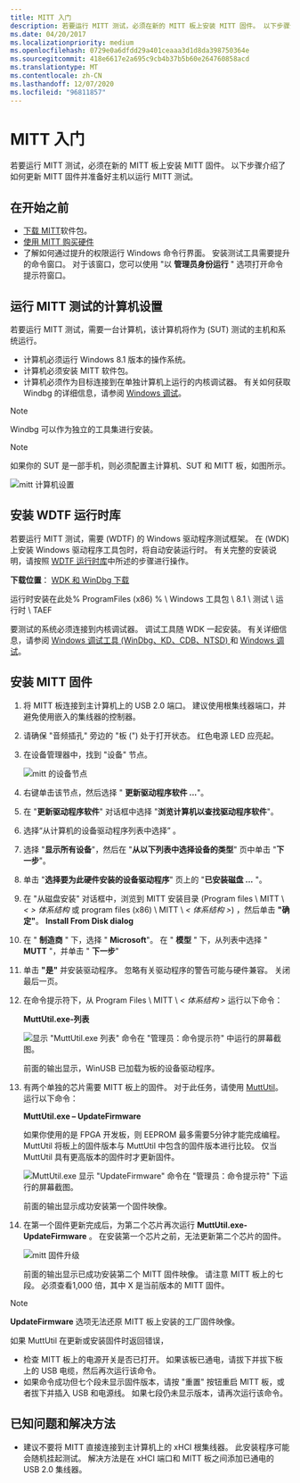```yaml
---
title: MITT 入门
description: 若要运行 MITT 测试，必须在新的 MITT 板上安装 MITT 固件。 以下步骤介绍了如何更新 MITT 固件并准备好主机以运行 MITT 测试。
ms.date: 04/20/2017
ms.localizationpriority: medium
ms.openlocfilehash: 0729e0a6dfdd29a401ceaaa3d1d8da398750364e
ms.sourcegitcommit: 418e6617e2a695c9cb4b37b5b60e264760858acd
ms.translationtype: MT
ms.contentlocale: zh-CN
ms.lasthandoff: 12/07/2020
ms.locfileid: "96811857"
---
```

# <a name="get-started-with-mitt"></a>MITT 入门

若要运行 MITT 测试，必须在新的 MITT 板上安装 MITT 固件。 以下步骤介绍了如何更新 MITT 固件并准备好主机以运行 MITT 测试。

## <a name="before-you-begin"></a>在开始之前

- [下载 MITT](/previous-versions/dn919810(v=vs.85))软件包。
- [使用 MITT 购买硬件](./multi-interface-test-tool--mitt--.md)
- 了解如何通过提升的权限运行 Windows 命令行界面。 安装测试工具需要提升的命令窗口。 对于该窗口，您可以使用 "以 **管理员身份运行** " 选项打开命令提示符窗口。

## <a name="computer-setup-for-running-mitt-tests"></a>运行 MITT 测试的计算机设置

若要运行 MITT 测试，需要一台计算机，该计算机将作为 (SUT) 测试的主机和系统运行。

- 计算机必须运行 Windows 8.1 版本的操作系统。
- 计算机必须安装 MITT 软件包。
- 计算机必须作为目标连接到在单独计算机上运行的内核调试器。 有关如何获取 Windbg 的详细信息，请参阅 [Windows 调试](../debugger/index.md)。

>[!NOTE]
>Windbg 可以作为独立的工具集进行安装。

>[!NOTE]
>如果你的 SUT 是一部手机，则必须配置主计算机、SUT 和 MITT 板，如图所示。

![mitt 计算机设置](images/mitt-computer-setup.jpg)

## <a name="install-wdtf-runtime-library"></a>安装 WDTF 运行时库

若要运行 MITT 测试，需要 (WDTF) 的 Windows 驱动程序测试框架。 在 (WDK) 上安装 Windows 驱动程序工具包时，将自动安装运行时。 有关完整的安装说明，请按照 [WDTF 运行时库](/windows-hardware/drivers/ddi/index)中所述的步骤进行操作。

**下载位置**： [WDK 和 WinDbg 下载](../download-the-wdk.md)

运行时安装在此处% ProgramFiles (x86) % \\ Windows 工具包 \\ 8.1 \\ 测试 \\ 运行时 \\ TAEF

要测试的系统必须连接到内核调试器。 调试工具随 WDK 一起安装。 有关详细信息，请参阅 [Windows 调试工具 (WinDbg、KD、CDB、NTSD) ](../debugger/index.md) 和 [Windows 调试](../debugger/symbols.md)。

## <a name="install-mitt-firmware"></a>安装 MITT 固件

1. 将 MITT 板连接到主计算机上的 USB 2.0 端口。 建议使用根集线器端口，并避免使用嵌入的集线器的控制器。
2. 请确保 "音频插孔" 旁边的 "板 (") 处于打开状态。 红色电源 LED 应亮起。
3. 在设备管理器中，找到 "设备" 节点。

    ![mitt 的设备节点](images/install-mitt.png)

4. 右键单击该节点，然后选择 " **更新驱动程序软件 ...**"。
5. 在 "**更新驱动程序软件**" 对话框中选择 "**浏览计算机以查找驱动程序软件**"。
6. 选择“从计算机的设备驱动程序列表中选择”  。
7. 选择 "**显示所有设备**"，然后在 "**从以下列表中选择设备的类型**" 页中单击 "**下一步**"。
8. 单击 "**选择要为此硬件安装的设备驱动程序**" 页上的 "**已安装磁盘 ...** "。
9. 在 "从磁盘安装" 对话框中，浏览到 MITT 安装目录 (Program files \\ MITT \\ *&lt; &gt; 体系结构* 或 program files (x86) \\ MITT \\ *&lt; 体系结构 &gt;*) ，然后单击 **"确定"**。 **Install From Disk dialog**
10. 在 " **制造商** " 下，选择 " **Microsoft**"。 在 " **模型** " 下，从列表中选择 " **MUTT** "，并单击 " **下一步**"
11. 单击 **"是"** 并安装驱动程序。 忽略有关驱动程序的警告可能与硬件兼容。 关闭最后一页。
12. 在命令提示符下，从 Program Files \\ MITT \\ *&lt; 体系结构 &gt;* 运行以下命令：

    **MuttUtil.exe-列表**

    ![显示 "MuttUtil.exe 列表" 命令在 "管理员：命令提示符" 中运行的屏幕截图。](images/mitt-setup1.png)

    前面的输出显示，WinUSB 已加载为板的设备驱动程序。

13. 有两个单独的芯片需要 MITT 板上的固件。 对于此任务，请使用 [MuttUtil](../usbcon/index.md)。 运行以下命令：

    **MuttUtil.exe – UpdateFirmware**

    如果你使用的是 FPGA 开发板，则 EEPROM 最多需要5分钟才能完成编程。 MuttUtil 将板上的固件版本与 MuttUtil 中包含的固件版本进行比较。 仅当 MuttUtil 具有更高版本的固件时才更新固件。

    ![MuttUtil.exe 显示 "UpdateFirmware" 命令在 "管理员：命令提示符" 下运行的屏幕截图。](images/mitt-setup2.png)

    前面的输出显示成功安装第一个固件映像。

14. 在第一个固件更新完成后，为第二个芯片再次运行 **MuttUtil.exe-UpdateFirmware** 。 在安装第一个芯片之前，无法更新第二个芯片的固件。

    ![mitt 固件升级](images/mitt-setup3.png)

    前面的输出显示已成功安装第二个 MITT 固件映像。 请注意 MITT 板上的七段。 必须查看1,000 倍，其中 X 是当前版本的 MITT 固件。

>[!NOTE]
>**UpdateFirmware** 选项无法还原 MITT 板上安装的工厂固件映像。

如果 MuttUtil 在更新或安装固件时返回错误，

- 检查 MITT 板上的电源开关是否已打开。 如果该板已通电，请拔下并拔下板上的 USB 电缆，然后再次运行该命令。
- 如果命令成功但七个段未显示固件版本，请按 "重置" 按钮重启 MITT 板，或者拔下并插入 USB 和电源线。 如果七段仍未显示版本，请再次运行该命令。

## <a name="known-issues-and-workaround"></a>已知问题和解决方法

- 建议不要将 MITT 直接连接到主计算机上的 xHCI 根集线器。 此安装程序可能会随机挂起测试。 解决方法是在 xHCI 端口和 MITT 板之间添加已通电的 USB 2.0 集线器。
